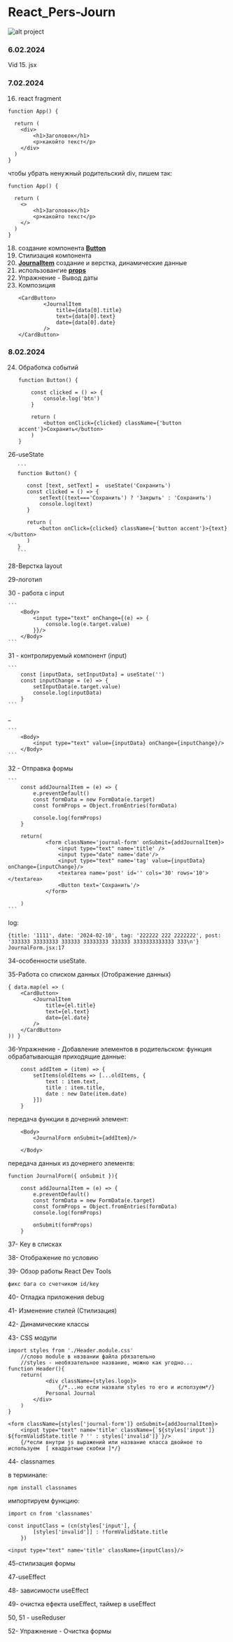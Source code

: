 # React_Pers-Journ

![alt project](https://github.com/Graznov/React_Pers-Journ/blob/master/journal.png?raw=true)
### 6.02.2024 
Vid 15. jsx

### 7.02.2024
16. react fragment
```
function App() {

  return (
    <div>
        <h1>Заголовок</h1>
        <p>какойто текст</p>
    </div>
  )
}
```
чтобы убрать ненужный родительский div, пишем так:
```
function App() {

  return (
    <>
        <h1>Заголовок</h1>
        <p>какойто текст</p>
    </>
  )
}
```
18. создание компонента <u>**Button**</u>
19. Стилизация компонента
20. <u>**JournalItem**</u> создание и верстка,
    динамические данные
21. использовангие <u>**props**</u>
22. Упражнение - Вывод даты
23. Композиция
    ```
    <CardButton>
            <JournalItem
                title={data[0].title}
                text={data[0].text}
                date={data[0].date}
            />
    </CardButton>
    ```
### 8.02.2024
24. Обработка событий
    ```
    function Button() {

        const clicked = () => {
            console.log('btn')
        }

        return (
            <button onClick={clicked} className={'button accent'}>Сохранить</button>
        )
    }
    ```
26-useState

       ```   
       function Button() {

          const [text, setText] =  useState('Сохранить')
          const clicked = () => {
              setText((text==='Сохранить') ? 'Закрыть' : 'Сохранить')
              console.log(text)
          }
    
          return (
              <button onClick={clicked} className={'button accent'}>{text}</button>
          )
       }
       ```
28-Верстка layout

29-логотип

30 - работа с input

    ```        
        <Body>
            <input type="text" onChange={(e) => {
                console.log(e.target.value)
            }}/>
        </Body>
    ```

31 - контролируемый компонент (input)

    ```
        const [inputData, setInputData] = useState('')
        const inputChange = (e) => {
            setInputData(e.target.value)
            console.log(inputData)
        }
    ```
_
    
    ```
        <Body>
            <input type="text" value={inputData} onChange={inputChange}/>
        </Body>
    ```

32 - Отправка формы

    ```
        const addJournalItem = (e) => {
            e.preventDefault()
            const formData = new FormData(e.target)
            const formProps = Object.fromEntries(formData)
    
            console.log(formProps)
        }

        return(
                <form className='journal-form' onSubmit={addJournalItem}>
                    <input type="text" name='title' />
                    <input type="date" name='date'/>
                    <input type="text" name='tag' value={inputData} onChange={inputChange}/>
                    <textarea name='post' id='' cols='30' rows='10'></textarea>
                    <Button text='Сохранить'/>
                </form>
    
        )
    ```

log:

```
{title: '1111', date: '2024-02-10', tag: '222222 222 2222222', post: '333333 33333333 333333 33333333 333333 3333333333333 333\n'}
JournalForm.jsx:17 
```

34-особенности useState.

35-Работа со списком данных (Отображение данных)
```angular2html
{ data.map(el => (
    <CardButton>
        <JournalItem
            title={el.title}
            text={el.text}
            date={el.date}
        />
    </CardButton>
)) }

```
36-Упражнение - Добавление элементов
в родительском:
    функция обрабатывающая приходящие данные:
```angular2html
    const addItem = (item) => {
        setItems(oldItems => [...oldItems, {
            text : item.text,
            title : item.title,
            date : new Date(item.date)
        }])
    }
```

передача функции в дочерний элемент:

```angular2html
    <Body>
        <JournalForm onSubmit={addItem}/> 
    
    </Body>
```

передача данных из дочернего элементв:
```angular2html
function JournalForm({ onSubmit }){

    const addJournalItem = (e) => {
        e.preventDefault()
        const formData = new FormData(e.target)
        const formProps = Object.fromEntries(formData)
        console.log(formProps)

        onSubmit(formProps)
    }
```

37- Key в списках

38- Отображение по условию

39- Обзор работы React Dev Tools

    фикс бага со счетчиком id/key

40- Отладка приложения debug

41- Изменение стилей (Стилизация)

42- Динамические классы

43- CSS модули
```angular2html
import styles from './Header.module.css'
    //слово module в нвзвании файла рбязательно
    //styles - необязательное название, можно как угодно...
function Header(){
    return(
            <div className={styles.logo}>
                {/*...но если назвали styles то его и исползуем*/}
            Personal Journal
        </div>
    )
}

<form className={styles['journal-form']} onSubmit={addJournalItem}>
    <input type="text" name='title' className={`${styles['input']} ${formValidState.title ? '' : styles['invalid']}`}/>
    {/*если внутри js выражений или название класса двойное то используем  [ квадратные скобки ]*/}
```

44- classnames

в терминале:
```angular2html
npm install classnames
```
импортируем функцию:
```angular2html
import cn from 'classnames'
```

```angular2html
const inputClass = (cn(styles['input'], {
        [styles['invalid']] : !formValidState.title
    })

<input type="text" name='title' className={inputClass}/>
```

45-стилизация формы

47-useEffect

48- зависимости useEffect

49- очистка ефекта useEffect, таймер в useEffect

50, 51 - useReduser

52- Упражнение - Очистка формы

